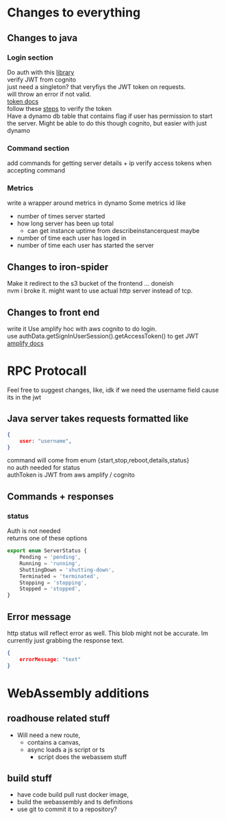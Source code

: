# Changes to everything  
## Changes to java
### Login section

Do auth with this [library](https://github.com/auth0/java-jwt)  
verify JWT from cognito  
just need a singleton? that veryfiys the JWT token on requests.  
will throw an error if not valid.  
[token docs](https://docs.aws.amazon.com/cognito/latest/developerguide/amazon-cognito-user-pools-using-tokens-with-identity-providers.html)  
follow these [steps](https://docs.aws.amazon.com/cognito/latest/developerguide/amazon-cognito-user-pools-using-tokens-verifying-a-jwt.html) to verify the token  \
Have a dynamo db table that contains flag if user has permission to start the server.  Might be able to do this though cognito, but easier with just dynamo



### Command section 
add commands for getting server details + ip
verify access tokens when accepting command
### Metrics
write a wrapper around metrics in dynamo
Some metrics id like
* number of times server started
* how long server has been up total
  * can get instance uptime from describeinstancerquest maybe
* number of time each user has loged in
* number of time each user has started the server

## Changes to iron-spider
Make it redirect to the s3 bucket of the frontend ... doneish  
nvm i broke it.  might want to use actual http server instead of tcp.  

## Changes to front end
write it
Use amplify hoc with aws cognito to do login.  
use authData.getSignInUserSession().getAccessToken() to get JWT   
[amplify docs](https://aws-amplify.github.io/docs/js/authentication)


# RPC Protocall
Feel free to suggest changes, like, idk if we need the username field cause its in the jwt
## Java server takes requests formatted like
```json
{
    user: "username",
}
```
command will come from enum {start,stop,reboot,details,status}   
 no auth needed for status  
authToken is JWT from aws amplify / cognito
 
 ## Commands + responses
 ### status
 Auth is not needed  
 returns one of these options
```typescript
export enum ServerStatus {
    Pending = 'pending',
    Running = 'running',
    ShuttingDown = 'shutting-down',
    Terminated = 'terminated',
    Stopping = 'stopping',
    Stopped = 'stopped',
}
```



## Error message
http status will reflect error as well.
This blob might not be accurate.  Im currently just grabbing the response text.
```json
{
    errorMessage: "text"
}
```


# WebAssembly additions  
## roadhouse related stuff
* Will need a new route,
    * contains a canvas, 
    * async loads a js script or ts
        * script does the webassem stuff


## build stuff
* have code build pull rust docker image,
* build the webassembly and ts definitions
* use git to commit it to a repository?